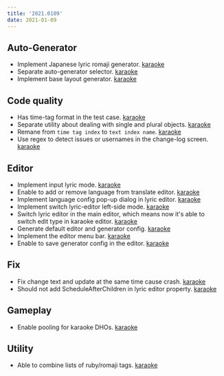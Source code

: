 ```yaml
---
title: '2021.0109'
date: 2021-01-09
---
```


## Auto-Generator
- Implement Japanese lyric romaji generator. [karaoke](#338@andy840119)
- Separate auto-generator selector. [karaoke](#345@andy840119)
- Implement base layout generator. [karaoke](#363@andy840119)

## Code quality
- Has time-tag format in the test case. [karaoke](#337@andy840119)
- Separate utility about dealing with single and plural objects. [karaoke](#340@andy840119)
- Remane from `time tag index` to `text index name`. [karaoke](#358@andy840119)
- Use regex to detect issues or usernames in the change-log screen. [karaoke](#362@andy840119)

## Editor
- Implement input lyric mode. [karaoke](#331@andy840119)
- Enable to add or remove language from translate editor. [karaoke](#350@andy840119)
- Implement language config pop-up dialog in lyric editor. [karaoke](#353@andy840119)
- Implement switch lyric-editor left-side mode. [karaoke](#359@andy840119)
- Switch lyric editor in the main editor, which means now it's able to switch edit type in karaoke editor. [karaoke](#364@andy840119)
- Generate default editor and generator config. [karaoke](#366@andy840119)
- Implement the editor menu bar. [karaoke](#367@andy840119)
- Enable to save generator config in the editor. [karaoke](#371@andy840119)

## Fix
- Fix change text and update at the same time cause crash. [karaoke](#349@andy840119)
- Should not add ScheduleAfterChildren in lyric editor property. [karaoke](#376@andy840119)

## Gameplay
- Enable pooling for karaoke DHOs. [karaoke](#339@andy840119)

## Utility
- Able to combine lists of ruby/romaji tags. [karaoke](#344@andy840119)